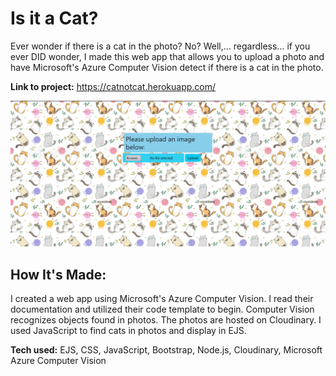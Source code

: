# Is it a Cat?

Ever wonder if there is a cat in the photo? No? Well,... regardless... if you ever DID wonder, I made this web app that allows you to upload a photo and have Microsoft's Azure Computer Vision detect if there is a cat in the photo.

**Link to project:** https://catnotcat.herokuapp.com/

![app in action gif](/public/images/catNotCat.gif)

## How It's Made:

I created a web app using Microsoft's Azure Computer Vision. I read their documentation and utilized their code template to begin. Computer Vision recognizes objects found in photos. The photos are hosted on Cloudinary. I used JavaScript to find cats in photos and display in EJS.

**Tech used:** EJS, CSS, JavaScript, Bootstrap, Node.js, Cloudinary, Microsoft Azure Computer Vision
